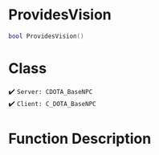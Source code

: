 # ProvidesVision
```lua
bool ProvidesVision()
```
# Class
✔️ `Server: CDOTA_BaseNPC`  
✔️ `Client: C_DOTA_BaseNPC`  

# Function Description

